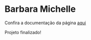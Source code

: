 <h1>Barbara Michelle </h1>

Confira a documentação da página <a href="https://clear-cadet-cae.notion.site/Barbara-Michelle-483d3d9f6fdc46bab6f44430e778e52a" target="_blank">aqui</a>
<p>Projeto finalizado!</p>
